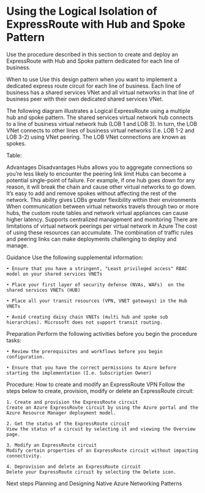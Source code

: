 # Using the Logical Isolation of ExpressRoute with Hub and Spoke Pattern

Use the procedure described in this section to create and deploy an ExpressRoute with Hub and  Spoke pattern dedicated for each line of business.


When to use
Use this design pattern when you want to implement a dedicated express route circuit for each line of business. Each line of business has a shared services VNet and all virtual networks in that line of business peer with their own dedicated shared services VNet.

The following diagram illustrates a Logical ExpressRoute using a multiple hub and spoke pattern. The shared services virtual network hub connects to a line of business virtual network hub (LOB 1 and LOB 3). In turn, the LOB VNet connects to other lines of business virtual networks (I.e. LOB 1-2 and LOB 3-2) using VNet peering. The LOB VNet connections are known as spokes. 


<insert fig here>

Table:

Advantages	Disadvantages
Hubs allows you to aggregate connections so you’re less likely to encounter the peering link limit	Hubs can become a potential single-point of failure. For example, if one hub goes down for any reason, it will break the chain and cause other virtual networks to go down.
It’s easy to add and remove spokes without affecting the rest of the network. This ability gives LOBs greater flexibility within their environments	When communication between virtual networks travels through two or more hubs, the custom route tables and network virtual appliances can cause higher latency.
Supports centralized management and monitoring	There are limitations of virtual network peerings per virtual network in Azure
	The cost of using these resources can accumulate. The combination of traffic rules and peering links can make deployments challenging to deploy and manage. 


Guidance
Use the following supplemental information:

	• Ensure that you have a stringent, "Least privileged access" RBAC model on your shared services VNETs 

	• Place your first layer of security defense (NVAs, WAFs)  on the shared services VNETs (HUB)

	• Place all your transit resources (VPN, VNET gateways) in the Hub VNETs

	• Avoid creating daisy chain VNETs (multi hub and spoke sub hierarchies). Microsoft does not support transit routing.



Preparation
Perform the following activities before you begin the procedure tasks: 

	• Review the prerequisites and workflows before you begin configuration.
	
	• Ensure that you have the correct permissions to Azure before starting the implementation (I.e. Subscription Owner)
	


Procedure:  How to create and modify an ExpressRoute VPN
Follow the steps below to create, provision, modify or delete an ExpressRoute circuit:

	1. Create and provision the ExpressRoute circuit
	Create an Azure ExpressRoute circuit by using the Azure portal and the Azure Resource Manager deployment model. 
	
	2. Get the status of the ExpressRoute circuit
	View the status of a circuit by selecting it and viewing the Overview page. 
	
	3. Modify an ExpressRoute circuit
	Modify certain properties of an ExpressRoute circuit without impacting connectivity.
	
	4. Deprovision and delete an ExpressRoute circuit
	Delete your ExpressRoute circuit by selecting the Delete icon.
	

	 
Next steps
Planning and Designing Native Azure Networking Patterns

